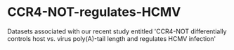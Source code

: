 # CCR4-NOT-regulates-HCMV
Datasets associated with our recent study entitled 'CCR4-NOT differentially controls host vs. virus poly(A)-tail length and regulates HCMV infection'
